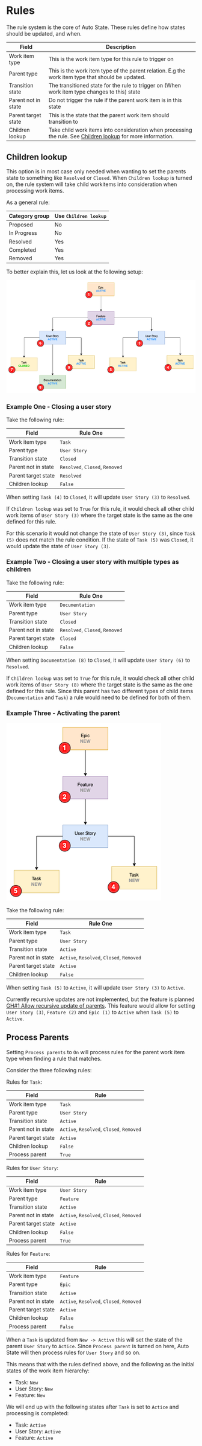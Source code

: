 # Rules

The rule system is the core of Auto State. These rules define how states should be updated, and when.

| Field               | Description                                                                                                                      |
| ------------------- | -------------------------------------------------------------------------------------------------------------------------------- |
| Work item type      | This is the work item type for this rule to trigger on                                                                           |
| Parent type         | This is the work item type of the parent relation. E.g the work item type that should be updated.                                |
| Transition state    | The transitioned state for the rule to trigger on (When work item type changes to this) state                                    |
| Parent not in state | Do not trigger the rule if the parent work item is in this state                                                                 |
| Parent target state | This is the state that the parent work item should transition to                                                                 |
| Children lookup     | Take child work items into consideration when processing the rule. See [Children lookup](#children-lookup) for more information. |

## Children lookup

This option is in most case only needed when wanting to set the parents state to something like `Resolved` or `Closed`. When `Children lookup` is turned on, the rule system will take child workitems into consideration when processing work items.

As a general rule:

| Category group | Use `Children lookup` |
| -------------- | --------------------- |
| Proposed       | No                    |
| In Progress    | No                    |
| Resolved       | Yes                   |
| Completed      | Yes                   |
| Removed        | Yes                   |

To better explain this, let us look at the following setup:

![example-one](images/example-one.png)

### Example One - Closing a user story

Take the following rule:

| Field               | Rule One                        |
| ------------------- | ------------------------------- |
| Work item type      | `Task`                          |
| Parent type         | `User Story`                    |
| Transition state    | `Closed`                        |
| Parent not in state | `Resolved`, `Closed`, `Removed` |
| Parent target state | `Resolved`                      |
| Children lookup     | `False`                         |

When setting `Task (4)` to `Closed`, it will update `User Story (3)` to `Resolved`.

If `Children lookup` was set to `True` for this rule, it would check all other child work items of `User Story (3)` where the target state is the same as the one defined for this rule.

For this scenario it would not change the state of `User Story (3)`, since `Task (5)` does not match the rule condition. If the state of `Task (5)` was `Closed`, it would update the state of `User Story (3)`.

### Example Two - Closing a user story with multiple types as children

Take the following rule:

| Field               | Rule One                        |
| ------------------- | ------------------------------- |
| Work item type      | `Documentation`                 |
| Parent type         | `User Story`                    |
| Transition state    | `Closed`                        |
| Parent not in state | `Resolved`, `Closed`, `Removed` |
| Parent target state | `Closed`                        |
| Children lookup     | `False`                         |

When setting `Documentation (8)` to `Closed`, it will update `User Story (6)` to `Resolved`.

If `Children lookup` was set to `True` for this rule, it would check all other child work items of `User Story (8)` where the target state is the same as the one defined for this rule. Since this parent has two different types of child items (`Documentation` and `Task`) a rule would need to be defined for both of them.

### Example Three - Activating the parent

![example-three](images/example-three.png)

Take the following rule:

| Field               | Rule One                                  |
| ------------------- | ----------------------------------------- |
| Work item type      | `Task`                                    |
| Parent type         | `User Story`                              |
| Transition state    | `Active`                                  |
| Parent not in state | `Active`, `Resolved`, `Closed`, `Removed` |
| Parent target state | `Active`                                  |
| Children lookup     | `False`                                   |

When setting `Task (5)` to `Active`, it will update `User Story (3)` to `Active`.

Currently recursive updates are not implemented, but the feature is planned [GH#1 Allow recursive update of parents](https://github.com/joachimdalen/azdevops-auto-state/issues/1). This feature would allow for setting `User Story (3)`, `Feature (2)` and `Epic (1)` to `Active` when `Task (5)` to `Active`.

## Process Parents

Setting `Process parents` to `On` will process rules for the parent work item type when finding a rule that matches.

Consider the three following rules:

Rules for `Task`:

| Field               | Rule                                      |
| ------------------- | ----------------------------------------- |
| Work item type      | `Task`                                    |
| Parent type         | `User Story`                              |
| Transition state    | `Active`                                  |
| Parent not in state | `Active`, `Resolved`, `Closed`, `Removed` |
| Parent target state | `Active`                                  |
| Children lookup     | `False`                                   |
| Process parent      | `True`                                    |

Rules for `User Story`:

| Field               | Rule                                      |
| ------------------- | ----------------------------------------- |
| Work item type      | `User Story`                              |
| Parent type         | `Feature`                                 |
| Transition state    | `Active`                                  |
| Parent not in state | `Active`, `Resolved`, `Closed`, `Removed` |
| Parent target state | `Active`                                  |
| Children lookup     | `False`                                   |
| Process parent      | `True`                                    |

Rules for `Feature`:

| Field               | Rule                                      |
| ------------------- | ----------------------------------------- |
| Work item type      | `Feature`                                 |
| Parent type         | `Epic`                                    |
| Transition state    | `Active`                                  |
| Parent not in state | `Active`, `Resolved`, `Closed`, `Removed` |
| Parent target state | `Active`                                  |
| Children lookup     | `False`                                   |
| Process parent      | `False`                                   |

When a `Task` is updated from `New -> Active` this will set the state of the parent `User Story` to `Actice`. Since `Process parent` is turned on here, Auto State will then process rules for `User Story` and so on.

This means that with the rules defined above, and the following as the initial states of the work item hierarchy:

- Task: `New`
- User Story: `New`
- Feature: `New`

We will end up with the following states after `Task` is set to `Actice` and processing is completed:

- Task: `Active`
- User Story: `Active`
- Feature: `Active`
